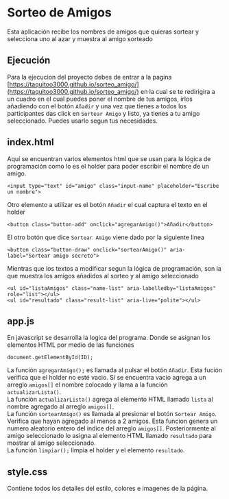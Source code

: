# Sorteo de Amigos
Esta aplicación recibe los nombres de amigos que quieras sortear y selecciona uno al azar y muestra al amigo sorteado

## Ejecución
Para la ejecucion del proyecto debes de entrar a la pagina [https://taquitoo3000.github.io/sorteo_amigo/](https://taquitoo3000.github.io/sorteo_amigo/) en la cual se te redirigira a un cuadro en el cual puedes poner el nombre de tus amigos, irlos añadiendo con el botón `Añadir` y una vez que tienes a todos los participantes das click en `Sortear Amigo` y listo, ya tienes a tu amigo seleccionado. Puedes usarlo segun tus necesidades.

## index.html
Aquí se encuentran varios elementos html que se usan para la lógica de programación como lo es el holder para poder escribir el nombre de un amigo.  
```
<input type="text" id="amigo" class="input-name" placeholder="Escribe un nombre">
```
Otro elemento a utilizar es el botón `Añadir` el cual captura el texto en el holder
```
<button class="button-add" onclick="agregarAmigo()">Añadir</button>
```
El otro botón que dice `Sortear Amigo` viene dado por la siguiente linea
```
<button class="button-draw" onclick="sortearAmigo()" aria-label="Sortear amigo secreto">
```
Mientras que los textos a modificar segun la lógica de programación, son la que muestra los amigos añadidos al sorteo y al amigo seleccionado
```
<ul id="listaAmigos" class="name-list" aria-labelledby="listaAmigos" role="list"></ul>
<ul id="resultado" class="result-list" aria-live="polite"></ul>
```

## app.js
En javascript se desarrolla la logica del programa. Donde se asignan los elementos HTML por medio de las funciones
```
document.getElementById(ID);
```
La función `agregarAmigo();` es llamada al pulsar el botón `Añadir`. Esta fución verifica que el holder no esté vacio. Si se encuentra vacio agrega a un arreglo `amigos[]` el nombre colocado y llama a la función `actualizarLista()`.  
La función `actualizarLista()` agrega al elemento HTML llamado `lista` al nombre agregado al arreglo `amigos[]`.  
La función `sortearAmigo()` es llamada al presionar el botón `Sortear Amigo`. Verifica que hayan agregado al menos a 2 amigos. Esta funcion genera un numero aleatorio entero del indice del arreglo `amigos[]`. Posteriormente al amigo seleccionado lo asigna al elemento HTML llamado `resultado` para mostrar al amigo seleccionado.  
La función `limpiar();` limpia el holder y el elemento `resultado`.

## style.css
Contiene todos los detalles del estilo, colores e imagenes de la página.